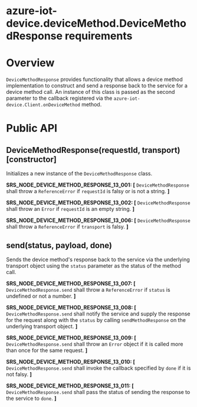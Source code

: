 # azure-iot-device.deviceMethod.DeviceMethodResponse requirements

# Overview
`DeviceMethodResponse` provides functionality that allows a device method implementation to construct and send a response back to the service for a device method call. An instance of this class is passed as the second parameter to the callback registered via the `azure-iot-device.Client.onDeviceMethod` method.

# Public API

## DeviceMethodResponse(requestId, transport) [constructor]
Initializes a new instance of the `DeviceMethodResponse` class.

**SRS_NODE_DEVICE_METHOD_RESPONSE_13_001: [** `DeviceMethodResponse` shall throw a `ReferenceError` if `requestId` is falsy or is not a string. **]**

**SRS_NODE_DEVICE_METHOD_RESPONSE_13_002: [** `DeviceMethodResponse` shall throw an `Error` if `requestId` is an empty string. **]**

**SRS_NODE_DEVICE_METHOD_RESPONSE_13_006: [** `DeviceMethodResponse` shall throw a `ReferenceError` if `transport` is falsy. **]**

## send(status, payload, done)
Sends the device method's response back to the service via the underlying transport object using the `status` parameter as the status of the method call.

**SRS_NODE_DEVICE_METHOD_RESPONSE_13_007: [** `DeviceMethodResponse.send` shall throw a `ReferenceError` if `status` is undefined or not a number. **]**

**SRS_NODE_DEVICE_METHOD_RESPONSE_13_008: [** `DeviceMethodResponse.send` shall notify the service and supply the response for the request along with the `status` by calling `sendMethodResponse` on the underlying transport object. **]**

**SRS_NODE_DEVICE_METHOD_RESPONSE_13_009: [** `DeviceMethodResponse.send` shall throw an `Error` object if it is called more than once for the same request. **]**

**SRS_NODE_DEVICE_METHOD_RESPONSE_13_010: [** `DeviceMethodResponse.send` shall invoke the callback specified by `done` if it is not falsy. **]**

**SRS_NODE_DEVICE_METHOD_RESPONSE_13_011: [** `DeviceMethodResponse.send` shall pass the status of sending the response to the service to `done`. **]**
